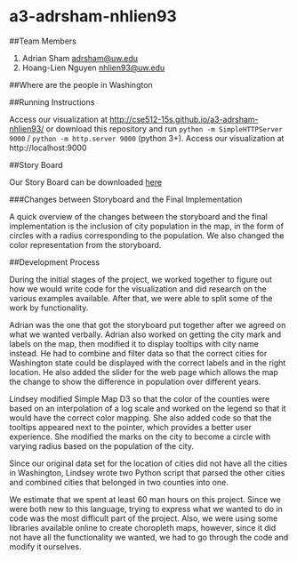 # a3-adrsham-nhlien93

##Team Members
1. Adrian Sham adrsham@uw.edu
2. Hoang-Lien Nguyen nhlien93@uw.edu

##Where are the people in Washington

##Running Instructions

Access our visualization at http://cse512-15s.github.io/a3-adrsham-nhlien93/ 
or
download this repository and run `python -m SimpleHTTPServer 9000` / `python -m http.server 9000` (python 3+). Access our visualization at http://localhost:9000

##Story Board

Our Story Board can be downloaded [here](https://github.com/CSE512-15S/a3-adrsham-nhlien93/blob/master/Storyboard.pdf?raw=true)

###Changes between Storyboard and the Final Implementation

A quick overview of the changes between the storyboard and the final implementation is the inclusion of city population in the map, in the form of circles with a radius corresponding to the population. We also changed the color representation from the storyboard.

##Development Process

During the initial stages of the project, we worked together to figure out how we
would write code for the visualization and did research on the various examples
available. After that, we were able to split some of the work by functionality.

Adrian was the one that got the storyboard put together after we agreed on what
we wanted verbally. Adrian also worked on getting the city mark and labels on
the map, then modified it to display tooltips with city name instead. He had to
combine and filter data so that the correct cities for Washington state could be
displayed with the correct labels and in the right location. He also added the slider
for the web page which allows the map the change to show the difference in
population over different years.

Lindsey modified Simple Map D3 so that the color of the counties were based on
an interpolation of a log scale and worked on the legend so that it would have the
correct color mapping. She also added code so that the tooltips appeared next to
the pointer, which provides a better user experience. She modified the marks on
the city to become a circle with varying radius based on the population of the city.

Since our original data set for the location of cities did not have all the cities in
Washington, Lindsey wrote two Python script that parsed the other cities and
combined cities that belonged in two counties into one.

We estimate that we spent at least 60 man hours on this project. Since we were
both new to this language, trying to express what we wanted to do in code was
the most difficult part of the project. Also, we were using some libraries available
online to create choropleth maps, however, since it did not have all the
functionality we wanted, we had to go through the code and modify it ourselves.
